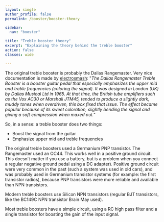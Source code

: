 ```yaml
---
layout: single
author_profile: false
permalink: /booster/booster-theory

sidebar:
  nav: "booster"

title: "Treble booster theory"
excerpt: "Explaining the theory behind the treble booster"
action: false
classes: wide

---
```

The original treble booster is probably the Dallas Rangemaster. Very nice documentation is made by [electrosmash](https://www.electrosmash.com/dallas-rangemaster): "*The Dallas Rangemaster Treble Booster is a booster guitar pedal that especially emphasizes the upper mid and treble frequencies (coloring the signal). It was designed in London (UK) by Dallas Musical Ltd in 1965.  At that time, the British tube amplifiers such as the Vox AC30 or Marshall JTM45, tended to produce a slightly dark, muddy tones when overdriven, this box fixed that issue. The effect became popular because of its sweet coloration, slightly bending the signal and giving a soft compression when maxed out.*"

So, in a sense: a treble booster does two things:

- Boost the signal from the guitar
- Emphasize upper mid and treble frequencies

The original treble boosters used a Germanium PNP transistor. The Rangemaster used an OC44. This works well in a positive ground circuit. This doesn't matter if you use a battery, but is a problem when you connect a regular negative ground pedal using a DC adapter). Positive ground circuit were very common in the past (such a system was used in old cars), and was probably used in Germanium transistor systems (for example: the first transistor radios), because PNP transistors were more reliable and available than NPN transistors.

Modern treble boosters use Silicon NPN transistors (regular BJT transistors, like the BC149C NPN transistor Brain May used).

Most treble boosters have a simple circuit, using a RC high pass filter and a single transistor for boosting the gain of the input signal.
